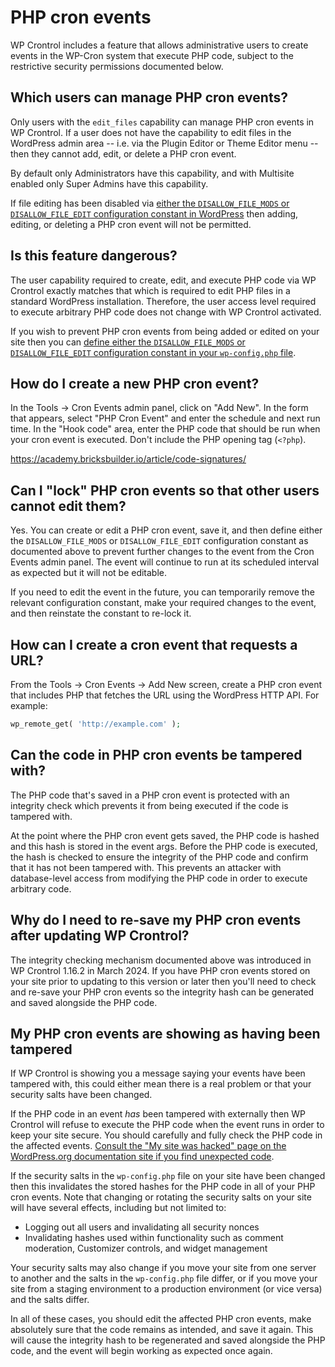 # PHP cron events

WP Crontrol includes a feature that allows administrative users to create events in the WP-Cron system that execute PHP code, subject to the restrictive security permissions documented below.

## Which users can manage PHP cron events?

Only users with the `edit_files` capability can manage PHP cron events in WP Crontrol. If a user does not have the capability to edit files in the WordPress admin area -- i.e. via the Plugin Editor or Theme Editor menu -- then they cannot add, edit, or delete a PHP cron event.

By default only Administrators have this capability, and with Multisite enabled only Super Admins have this capability.

If file editing has been disabled via [either the `DISALLOW_FILE_MODS` or `DISALLOW_FILE_EDIT` configuration constant in WordPress](https://developer.wordpress.org/apis/wp-config-php/#disable-the-plugin-and-theme-file-editor) then adding, editing, or deleting a PHP cron event will not be permitted.

## Is this feature dangerous?

The user capability required to create, edit, and execute PHP code via WP Crontrol exactly matches that which is required to edit PHP files in a standard WordPress installation. Therefore, the user access level required to execute arbitrary PHP code does not change with WP Crontrol activated.

If you wish to prevent PHP cron events from being added or edited on your site then you can [define either the `DISALLOW_FILE_MODS` or `DISALLOW_FILE_EDIT` configuration constant in your `wp-config.php` file](https://developer.wordpress.org/apis/wp-config-php/#disable-the-plugin-and-theme-file-editor).

## How do I create a new PHP cron event?

In the Tools → Cron Events admin panel, click on "Add New". In the form that appears, select "PHP Cron Event" and enter the schedule and next run time. In the "Hook code" area, enter the PHP code that should be run when your cron event is executed. Don't include the PHP opening tag (`<?php`).

https://academy.bricksbuilder.io/article/code-signatures/

## Can I "lock" PHP cron events so that other users cannot edit them?

Yes. You can create or edit a PHP cron event, save it, and then define either the `DISALLOW_FILE_MODS` or `DISALLOW_FILE_EDIT` configuration constant as documented above to prevent further changes to the event from the Cron Events admin panel. The event will continue to run at its scheduled interval as expected but it will not be editable.

If you need to edit the event in the future, you can temporarily remove the relevant configuration constant, make your required changes to the event, and then reinstate the constant to re-lock it.

## How can I create a cron event that requests a URL?

From the Tools → Cron Events → Add New screen, create a PHP cron event that includes PHP that fetches the URL using the WordPress HTTP API. For example:

```php
wp_remote_get( 'http://example.com' );
```

## Can the code in PHP cron events be tampered with?

The PHP code that's saved in a PHP cron event is protected with an integrity check which prevents it from being executed if the code is tampered with.

At the point where the PHP cron event gets saved, the PHP code is hashed and this hash is stored in the event args. Before the PHP code is executed, the hash is checked to ensure the integrity of the PHP code and confirm that it has not been tampered with. This prevents an attacker with database-level access from modifying the PHP code in order to execute arbitrary code.

## Why do I need to re-save my PHP cron events after updating WP Crontrol?

The integrity checking mechanism documented above was introduced in WP Crontrol 1.16.2 in March 2024. If you have PHP cron events stored on your site prior to updating to this version or later then you'll need to check and re-save your PHP cron events so the integrity hash can be generated and saved alongside the PHP code.

## My PHP cron events are showing as having been tampered

If WP Crontrol is showing you a message saying your events have been tampered with, this could either mean there is a real problem or that your security salts have been changed.

If the PHP code in an event *has* been tampered with externally then WP Crontrol will refuse to execute the PHP code when the event runs in order to keep your site secure. You should carefully and fully check the PHP code in the affected events. [Consult the "My site was hacked" page on the WordPress.org documentation site if you find unexpected code](https://wordpress.org/documentation/article/faq-my-site-was-hacked/).

If the security salts in the `wp-config.php` file on your site have been changed then this invalidates the stored hashes for the PHP code in all of your PHP cron events. Note that changing or rotating the security salts on your site will have several effects, including but not limited to:
  - Logging out all users and invalidating all security nonces
  - Invalidating hashes used within functionality such as comment moderation, Customizer controls, and widget management

Your security salts may also change if you move your site from one server to another and the salts in the `wp-config.php` file differ, or if you move your site from a staging environment to a production environment (or vice versa) and the salts differ.

In all of these cases, you should edit the affected PHP cron events, make absolutely sure that the code remains as intended, and save it again. This will cause the integrity hash to be regenerated and saved alongside the PHP code, and the event will begin working as expected once again.
